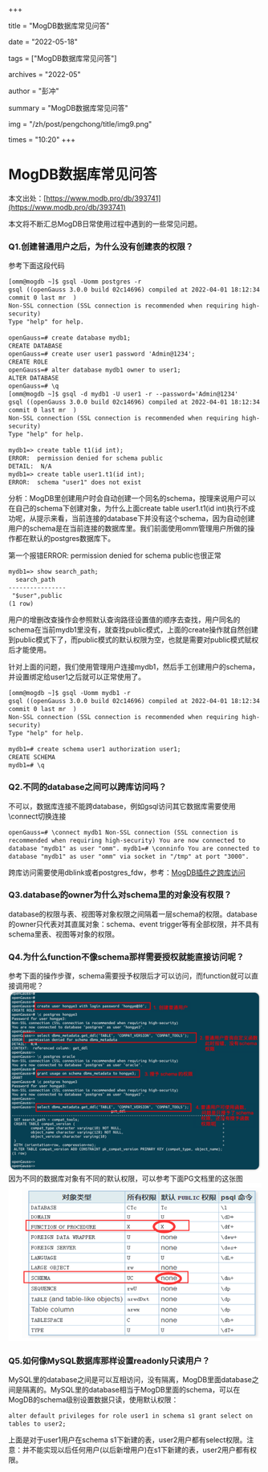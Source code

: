 +++

title = "MogDB数据库常见问答" 

date = "2022-05-18" 

tags = ["MogDB数据库常见问答"] 

archives = "2022-05" 

author = "彭冲" 

summary = "MogDB数据库常见问答"

img = "/zh/post/pengchong/title/img9.png" 

times = "10:20"
+++

# MogDB数据库常见问答

本文出处：[https://www.modb.pro/db/393741](https://www.modb.pro/db/393741)

本文将不断汇总MogDB日常使用过程中遇到的一些常见问题。

### Q1.创建普通用户之后，为什么没有创建表的权限？

参考下面这段代码

```
[omm@mogdb ~]$ gsql -Uomm postgres -r
gsql ((openGauss 3.0.0 build 02c14696) compiled at 2022-04-01 18:12:34 commit 0 last mr  )
Non-SSL connection (SSL connection is recommended when requiring high-security)
Type "help" for help.

openGauss=# create database mydb1;
CREATE DATABASE
openGauss=# create user user1 password 'Admin@1234';
CREATE ROLE
openGauss=# alter database mydb1 owner to user1;
ALTER DATABASE
openGauss=# \q
[omm@mogdb ~]$ gsql -d mydb1 -U user1 -r --password='Admin@1234'
gsql ((openGauss 3.0.0 build 02c14696) compiled at 2022-04-01 18:12:34 commit 0 last mr  )
Non-SSL connection (SSL connection is recommended when requiring high-security)
Type "help" for help.

mydb1=> create table t1(id int);
ERROR:  permission denied for schema public
DETAIL:  N/A
mydb1=> create table user1.t1(id int);
ERROR:  schema "user1" does not exist

```

分析：MogDB里创建用户时会自动创建一个同名的schema，按理来说用户可以在自己的schema下创建对象，为什么上面create table user1.t1(id int)执行不成功呢，从提示来看，当前连接的database下并没有这个schema，因为自动创建用户的schema是在当前连接的数据库里。我们前面使用omm管理用户所做的操作都在默认的postgres数据库下。

第一个报错ERROR: permission denied for schema public也很正常

```
mydb1=> show search_path;
  search_path   
----------------
 "$user",public
(1 row)
```

用户的增删改查操作会参照默认查询路径设置值的顺序去查找，用户同名的schema在当前mydb1里没有，就查找public模式，上面的create操作就自然创建到public模式下了，而public模式的默认权限为空，也就是需要对public模式赋权后才能使用。

针对上面的问题，我们使用管理用户连接mydb1，然后手工创建用户的schema，并设置绑定给user1之后就可以正常使用了。

```
[omm@mogdb ~]$ gsql -Uomm mydb1 -r
gsql ((openGauss 3.0.0 build 02c14696) compiled at 2022-04-01 18:12:34 commit 0 last mr  )
Non-SSL connection (SSL connection is recommended when requiring high-security)
Type "help" for help.

mydb1=# create schema user1 authorization user1;
CREATE SCHEMA
mydb1=# \q
```

### Q2.不同的database之间可以跨库访问吗？

不可以，数据库连接不能跨database，例如gsql访问其它数据库需要使用\connect切换连接

```
openGauss=# \connect mydb1 Non-SSL connection (SSL connection is recommended when requiring high-security) You are now connected to database "mydb1" as user "omm". mydb1=# \conninfo You are connected to database "mydb1" as user "omm" via socket in "/tmp" at port "3000". 
```

跨库访问需要使用dblink或者postgres_fdw，参考：[MogDB插件之跨库访问](https://www.modb.pro/db/336337)

### Q3.database的owner为什么对schema里的对象没有权限？

database的权限与表、视图等对象权限之间隔着一层schema的权限。database的owner只代表对其直属对象：schema、event trigger等有全部权限，并不具有schema里表、视图等对象的权限。

### Q4.为什么function不像schema那样需要授权就能直接访问呢？

参考下面的操作步骤，schema需要授予权限后才可以访问，而function就可以直接调用呢？
![image.png](./images/20220413-52da4846-5d24-4a95-b24e-86dc22032a03.png)
因为不同的数据库对象有不同的默认权限，可以参考下面PG文档里的这张图
![image.png](./images/20220413-ba76382b-6682-4b86-8830-f93d14f127a0.png)

### Q5.如何像MySQL数据库那样设置readonly只读用户？

MySQL里的database之间是可以互相访问，没有隔离，MogDB里面database之间是隔离的。MySQL里的database相当于MogDB里面的schema，可以在MogDB的schema级别设置数据只读，使用默认权限：

```
alter default privileges for role user1 in schema s1 grant select on tables to user2;
```

上面是对于user1用户在schema s1下新建的表，user2用户都有select权限。注意：并不能实现以后任何用户(以后新增用户)在s1下新建的表，user2用户都有权限。
